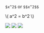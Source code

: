 <script type="text/javascript"
        src="https://cdnjs.cloudflare.com/ajax/libs/mathjax/2.7.0/MathJax.js?config=TeX-AMS_CHTML"></script>

`$x^2$` or `$$x^2$$`

\\( a^2 = b^2 \\)

<img src="https://render.githubusercontent.com/render/math?math=        e^{i \pi} = -1          ">



<img src="https://render.githubusercontent.com/render/math?math=\HUGE \frac{1}{\varepsilon} = \sqrt{\frac{1}{(I \cdot R)^2}}">
<img src="https://render.githubusercontent.com/render/math?math=%5Chuge%20e%5E%7Bi%5Cpi%7D%20%3D%20-1">
